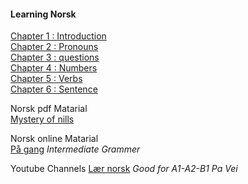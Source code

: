 #### Learning Norsk

[Chapter 1 : Introduction](intro.md)  
[Chapter 2 : Pronouns](pronouns.md)  
[Chapter 3 : questions](questions.md)  
[Chapter 4 : Numbers](numbers.md)  
[Chapter 5 : Verbs](verbs.md)  
[Chapter 6 : Sentence](sentence.md)

Norsk pdf Matarial  
[Mystery of nills](pdfs/the-mystery-of-nils-1-part-a.pdf)  

Norsk online Matarial  
[På gang](http://paagang.com/) *Intermediate Grammer*

Youtube Channels
[Lær norsk](https://www.youtube.com/@learn-norwegian-truong/playlists) *Good for A1-A2-B1 Pa Vei*



